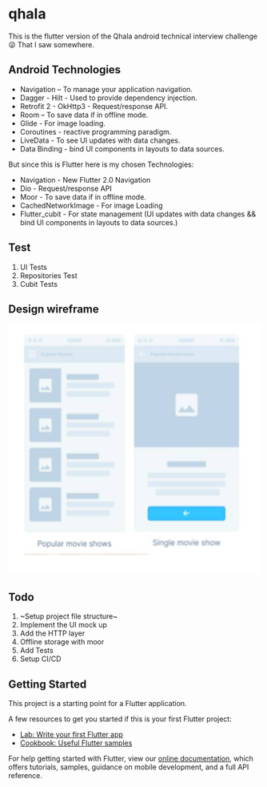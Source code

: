# qhala

This is the flutter version of the Qhala android technical interview challenge :stuck_out_tongue_winking_eye: That I saw somewhere.

## Android Technologies
- Navigation – To manage your application navigation.
- Dagger - Hilt - Used to provide dependency injection.
- Retrofit 2 - OkHttp3 - Request/response API.
- Room – To save data if in offline mode.
- Glide - For image loading.
- Coroutines - reactive programming paradigm.
- LiveData - To see UI updates with data changes.
- Data Binding - bind UI components in layouts to data sources.

But since this is Flutter here is my chosen Technologies:
- Navigation - New Flutter 2.0 Navigation
- Dio - Request/response API
- Moor - To save data if in offline mode.
- CachedNetworkImage - For image Loading
- Flutter_cubit - For state management (UI updates with data changes && bind UI components in layouts to data sources.)

## Test
1. UI Tests
2. Repositories Test
3. Cubit Tests

## Design wireframe
<img src="readme/design.jpg" alt="Movie design" height="500" />

## Todo
1. ~Setup project file structure~
2. Implement the UI mock up
3. Add the HTTP layer
4. Offline storage with moor
5. Add Tests
6. Setup CI/CD

## Getting Started

This project is a starting point for a Flutter application.

A few resources to get you started if this is your first Flutter project:

- [Lab: Write your first Flutter app](https://flutter.dev/docs/get-started/codelab)
- [Cookbook: Useful Flutter samples](https://flutter.dev/docs/cookbook)

For help getting started with Flutter, view our
[online documentation](https://flutter.dev/docs), which offers tutorials,
samples, guidance on mobile development, and a full API reference.
